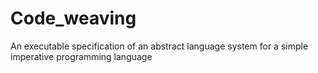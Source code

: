 # Code_weaving
An executable specification of an abstract language system for a simple imperative programming language
